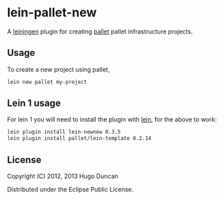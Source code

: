 # lein-pallet-new

A [leiningen][lein] plugin for creating [pallet][palletops] pallet
infrastructure projects.

## Usage

To create a new project using pallet,

```bash
lein new pallet my-project
```

## Lein 1 usage

For lein 1 you will need to install the plugin with [lein][lein], for the above
to work:

```bash
lein plugin install lein-newnew 0.3.5
lein plugin install pallet/lein-template 0.2.14
```
## License

Copyright (C) 2012, 2013 Hugo Duncan

Distributed under the Eclipse Public License.

[lein]: https://github.com/technomancy/leiningen "Leiningen Clojure Build Tool"
[palletops]: https://palletops.com/ "PalletOps Site"
